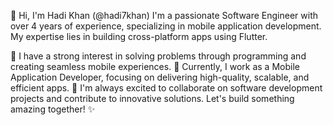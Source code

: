 👋 Hi, I'm Hadi Khan (@hadi7khan)
I'm a passionate Software Engineer with over 4 years of experience, specializing in mobile application development. My expertise lies in building cross-platform apps using Flutter.

👀 I have a strong interest in solving problems through programming and creating seamless mobile experiences.
🌱 Currently, I work as a Mobile Application Developer, focusing on delivering high-quality, scalable, and efficient apps.
💼 I'm always excited to collaborate on software development projects and contribute to innovative solutions.
Let's build something amazing together! ✨


<!---
hadi7khan/hadi7khan is a ✨ special ✨ repository because its `README.md` (this file) appears on your GitHub profile.
You can click the Preview link to take a look at your changes.
--->
